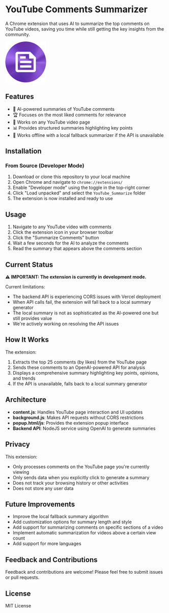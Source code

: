 # YouTube Comments Summarizer

A Chrome extension that uses AI to summarize the top comments on YouTube videos, saving you time while still getting the key insights from the community.

![YouTube Comments Summarizer](icon128.png)

## Features

- 🤖 AI-powered summaries of YouTube comments
- 🏆 Focuses on the most liked comments for relevance
- 🔄 Works on any YouTube video page
- 📊 Provides structured summaries highlighting key points
- 🔌 Works offline with a local fallback summarizer if the API is unavailable

## Installation

### From Source (Developer Mode)

1. Download or clone this repository to your local machine
2. Open Chrome and navigate to `chrome://extensions/`
3. Enable "Developer mode" using the toggle in the top-right corner
4. Click "Load unpacked" and select the `YouTube_Summarize` folder
5. The extension is now installed and ready to use

## Usage

1. Navigate to any YouTube video with comments
2. Click the extension icon in your browser toolbar
3. Click the "Summarize Comments" button
4. Wait a few seconds for the AI to analyze the comments
5. Read the summary that appears above the comments section

## Current Status

**⚠️ IMPORTANT: The extension is currently in development mode.**

Current limitations:
- The backend API is experiencing CORS issues with Vercel deployment
- When API calls fail, the extension will fall back to a local summary generator
- The local summary is not as sophisticated as the AI-powered one but still provides value
- We're actively working on resolving the API issues

## How It Works

The extension:
1. Extracts the top 25 comments (by likes) from the YouTube page
2. Sends these comments to an OpenAI-powered API for analysis
3. Displays a comprehensive summary highlighting key points, opinions, and trends
4. If the API is unavailable, falls back to a local summary generator

## Architecture

- **content.js**: Handles YouTube page interaction and UI updates
- **background.js**: Makes API requests without CORS restrictions
- **popup.html/js**: Provides the extension popup interface
- **Backend API**: NodeJS service using OpenAI to generate summaries

## Privacy

This extension:
- Only processes comments on the YouTube page you're currently viewing
- Only sends data when you explicitly click to generate a summary
- Does not track your browsing history or other activities
- Does not store any user data

## Future Improvements

- Improve the local fallback summary algorithm
- Add customization options for summary length and style
- Add support for summarizing comments on specific sections of a video
- Implement automatic summarization for videos above a certain view count
- Add support for more languages

## Feedback and Contributions

Feedback and contributions are welcome! Please feel free to submit issues or pull requests.

## License

MIT License 
